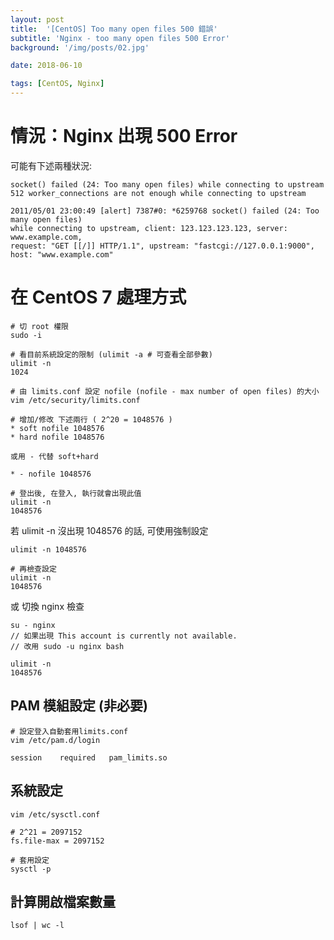 ```yaml
---
layout: post
title:  '[CentOS] Too many open files 500 錯誤'
subtitle: 'Nginx - too many open files 500 Error'
background: '/img/posts/02.jpg'

date: 2018-06-10

tags: [CentOS, Nginx]
---
```


# 情況：Nginx 出現 500 Error  

可能有下述兩種狀況:  

```
socket() failed (24: Too many open files) while connecting to upstream
512 worker_connections are not enough while connecting to upstream
```
```
2011/05/01 23:00:49 [alert] 7387#0: *6259768 socket() failed (24: Too many open files)
while connecting to upstream, client: 123.123.123.123, server: www.example.com,
request: "GET [[/]] HTTP/1.1", upstream: "fastcgi://127.0.0.1:9000", host: "www.example.com"
```

# 在 CentOS 7 處理方式

```
# 切 root 權限
sudo -i

# 看目前系統設定的限制 (ulimit -a # 可查看全部參數)
ulimit -n 
1024

# 由 limits.conf 設定 nofile (nofile - max number of open files) 的大小
vim /etc/security/limits.conf 

# 增加/修改 下述兩行 ( 2^20 = 1048576 )
* soft nofile 1048576
* hard nofile 1048576

或用 - 代替 soft+hard

* - nofile 1048576

# 登出後, 在登入, 執行就會出現此值
ulimit -n 
1048576
```

若 ulimit -n 沒出現 1048576 的話, 可使用強制設定
```
ulimit -n 1048576

# 再檢查設定
ulimit -n
1048576
```

或 切換 nginx 檢查

```
su - nginx
// 如果出現 This account is currently not available.
// 改用 sudo -u nginx bash

ulimit -n
1048576
```

## PAM 模組設定 (非必要)
```
# 設定登入自動套用limits.conf
vim /etc/pam.d/login

session    required   pam_limits.so
```


## 系統設定  

```
vim /etc/sysctl.conf

# 2^21 = 2097152
fs.file-max = 2097152

# 套用設定
sysctl -p
```

## 計算開啟檔案數量
```
lsof | wc -l 
```  


